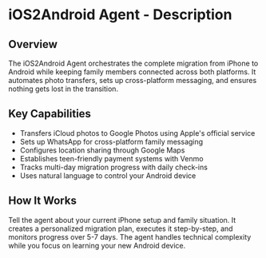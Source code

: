 # iOS2Android Agent - Description

## Overview
The iOS2Android Agent orchestrates the complete migration from iPhone to Android while keeping family members connected across both platforms. It automates photo transfers, sets up cross-platform messaging, and ensures nothing gets lost in the transition.

## Key Capabilities
- Transfers iCloud photos to Google Photos using Apple's official service
- Sets up WhatsApp for cross-platform family messaging
- Configures location sharing through Google Maps
- Establishes teen-friendly payment systems with Venmo
- Tracks multi-day migration progress with daily check-ins
- Uses natural language to control your Android device

## How It Works
Tell the agent about your current iPhone setup and family situation. It creates a personalized migration plan, executes it step-by-step, and monitors progress over 5-7 days. The agent handles technical complexity while you focus on learning your new Android device.